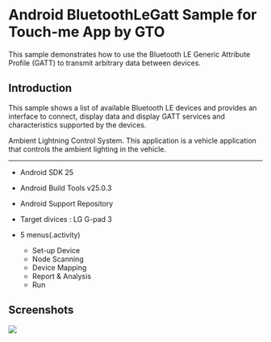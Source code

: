 
Android BluetoothLeGatt Sample for Touch-me App by GTO
===================================

This sample demonstrates how to use the Bluetooth LE Generic Attribute Profile (GATT)
to transmit arbitrary data between devices.

Introduction
------------

This sample shows a list of available Bluetooth LE devices and provides
an interface to connect, display data and display GATT services and
characteristics supported by the devices.

Ambient Lightning Control System.
This application is a vehicle application that controls the ambient lighting in the vehicle.

--------------

- Android SDK 25
- Android Build Tools v25.0.3
- Android Support Repository
- Target divices : LG G-pad 3

- 5 menus(.activity)
  * Set-up Device 
  * Node Scanning
  * Device Mapping
  * Report & Analysis
  * Run 

Screenshots
-------------

<img src="https://user-images.githubusercontent.com/30851459/71795610-649f4100-308a-11ea-8f21-1dbadc1a555e.PNG">

